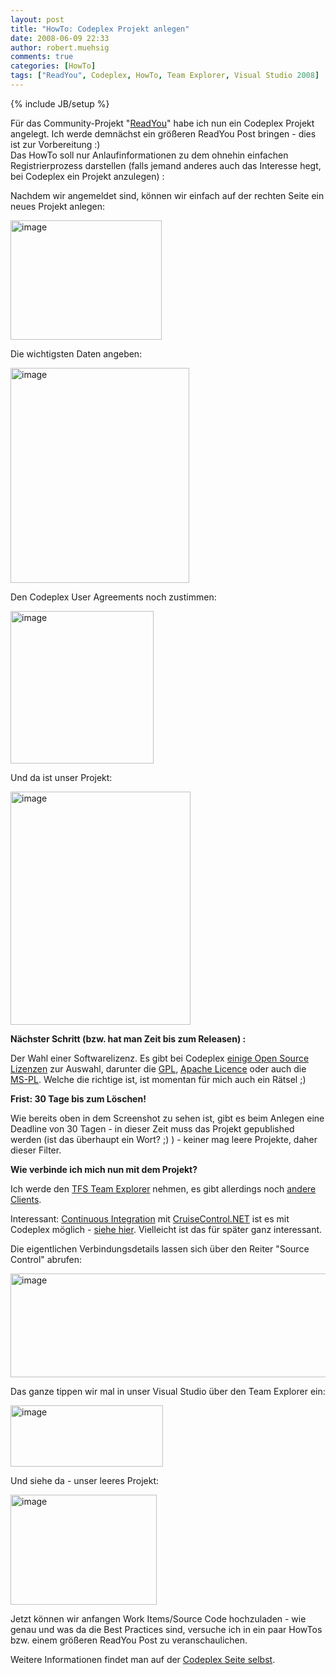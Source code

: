 ```yaml
---
layout: post
title: "HowTo: Codeplex Projekt anlegen"
date: 2008-06-09 22:33
author: robert.muehsig
comments: true
categories: [HowTo]
tags: ["ReadYou", Codeplex, HowTo, Team Explorer, Visual Studio 2008]
---
```

{% include JB/setup %}
<p>Für das Community-Projekt "<a href="http://code-inside.de/blog/category/howtocode/">ReadYou</a>" habe ich nun ein Codeplex Projekt angelegt. Ich werde demnächst ein größeren ReadYou Post bringen - dies ist zur Vorbereitung :)<br>Das HowTo soll nur Anlaufinformationen zu dem ohnehin einfachen Registrierprozess darstellen (falls jemand anderes auch das Interesse hegt, bei Codeplex ein Projekt anzulegen) :</p> <p>Nachdem wir angemeldet sind, können wir einfach auf der rechten Seite ein neues Projekt anlegen:</p> <p><a href="{{BASE_PATH}}/assets/wp-images/image427.png"><img style="border-top-width: 0px; border-left-width: 0px; border-bottom-width: 0px; border-right-width: 0px" height="191" alt="image" src="{{BASE_PATH}}/assets/wp-images/image-thumb406.png" width="242" border="0"></a> </p> <p>Die wichtigsten Daten angeben:</p> <p><a href="{{BASE_PATH}}/assets/wp-images/image428.png"><img style="border-top-width: 0px; border-left-width: 0px; border-bottom-width: 0px; border-right-width: 0px" height="344" alt="image" src="{{BASE_PATH}}/assets/wp-images/image-thumb407.png" width="286" border="0"></a> </p> <p>Den Codeplex User Agreements noch zustimmen:</p> <p><a href="{{BASE_PATH}}/assets/wp-images/image429.png"><img style="border-top-width: 0px; border-left-width: 0px; border-bottom-width: 0px; border-right-width: 0px" height="244" alt="image" src="{{BASE_PATH}}/assets/wp-images/image-thumb408.png" width="229" border="0"></a> </p> <p>Und da ist unser Projekt:</p> <p><a href="{{BASE_PATH}}/assets/wp-images/image430.png"><img style="border-top-width: 0px; border-left-width: 0px; border-bottom-width: 0px; border-right-width: 0px" height="373" alt="image" src="{{BASE_PATH}}/assets/wp-images/image-thumb409.png" width="288" border="0"></a> </p> <p><strong>Nächster Schritt (bzw. hat man Zeit bis zum Releasen) :</strong></p> <p>Der Wahl einer Softwarelizenz. Es gibt bei Codeplex <a href="http://de.wikipedia.org/wiki/Open-Source-Lizenz">einige Open Source Lizenzen</a> zur Auswahl, darunter die <a href="http://de.wikipedia.org/wiki/GNU_General_Public_License">GPL</a>, <a href="http://www.apache.org/licenses/">Apache Licence</a> oder auch die <a href="http://www.microsoft.com/resources/sharedsource/licensingbasics/publiclicense.mspx">MS-PL</a>. Welche die richtige ist, ist momentan für mich auch ein Rätsel ;)</p> <p><strong>Frist: 30 Tage bis zum Löschen!</strong></p> <p>Wie bereits oben in dem Screenshot zu sehen ist, gibt es beim Anlegen eine Deadline von 30 Tagen - in dieser Zeit muss das Projekt gepublished werden (ist das überhaupt ein Wort? ;) ) - keiner mag leere Projekte, daher dieser Filter.</p> <p><strong>Wie verbinde ich mich nun mit dem Projekt?</strong></p> <p>Ich werde den <a href="http://www.codeplex.com/CodePlex/Wiki/View.aspx?title=Obtaining%20the%20Team%20Explorer%20Client&amp;referringTitle=CodePlex%20FAQ">TFS Team Explorer</a> nehmen, es gibt allerdings noch <a href="http://www.codeplex.com/CodePlex/Wiki/View.aspx?title=Source%20control%20clients">andere Clients</a>.</p> <p>Interessant: <a href="http://de.wikipedia.org/wiki/Kontinuierliche_Integration">Continuous Integration</a> mit <a href="http://confluence.public.thoughtworks.org/display/CCNET/Welcome+to+CruiseControl.NET">CruiseControl.NET</a> ist es mit Codeplex möglich - <a href="http://www.codeplex.com/CodePlex/Wiki/View.aspx?title=CodePlexSourceControlBlock&amp;referringTitle=CodePlex%20FAQ">siehe hier</a>. Vielleicht ist das für später ganz interessant.</p> <p>Die eigentlichen Verbindungsdetails lassen sich über den Reiter "Source Control" abrufen:</p> <p><a href="{{BASE_PATH}}/assets/wp-images/image431.png"><img style="border-top-width: 0px; border-left-width: 0px; border-bottom-width: 0px; border-right-width: 0px" height="166" alt="image" src="{{BASE_PATH}}/assets/wp-images/image-thumb410.png" width="633" border="0"></a> </p> <p>Das ganze tippen wir mal in unser Visual Studio über den Team Explorer ein:</p> <p><a href="{{BASE_PATH}}/assets/wp-images/image432.png"><img style="border-top-width: 0px; border-left-width: 0px; border-bottom-width: 0px; border-right-width: 0px" height="98" alt="image" src="{{BASE_PATH}}/assets/wp-images/image-thumb411.png" width="244" border="0"></a> </p> <p>Und siehe da - unser leeres Projekt:</p> <p><a href="{{BASE_PATH}}/assets/wp-images/image433.png"><img style="border-top-width: 0px; border-left-width: 0px; border-bottom-width: 0px; border-right-width: 0px" height="176" alt="image" src="{{BASE_PATH}}/assets/wp-images/image-thumb412.png" width="234" border="0"></a> </p> <p>Jetzt können wir anfangen Work Items/Source Code hochzuladen - wie genau und was da die Best Practices sind, versuche ich in ein paar HowTos bzw. einem größeren ReadYou Post zu veranschaulichen.</p> <p>Weitere Informationen findet man auf der <a href="http://www.codeplex.com/CodePlex/Wiki/View.aspx?title=Start%20a%20Project&amp;referringTitle=Home">Codeplex Seite selbst</a>.</p>
